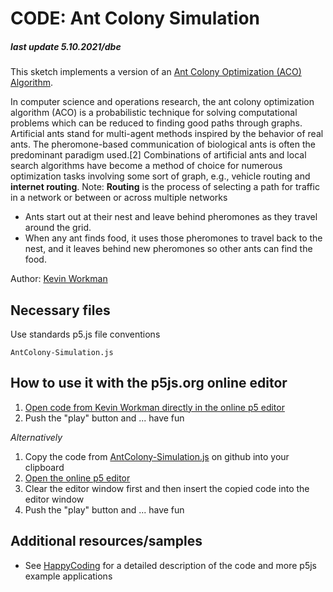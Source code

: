 # CODE: Ant Colony Simulation

##### last update 5.10.2021/dbe

This sketch implements a version of an [Ant Colony Optimization (ACO) Algorithm](https://en.wikipedia.org/wiki/Ant_colony_optimization_algorithms).  

In computer science and operations research, the ant colony optimization algorithm (ACO) is a probabilistic technique for solving computational problems which can be reduced to finding good paths through graphs. Artificial ants stand for multi-agent methods inspired by the behavior of real ants. The pheromone-based communication of biological ants is often the predominant paradigm used.[2] Combinations of artificial ants and local search algorithms have become a method of choice for numerous optimization tasks involving some sort of graph, e.g., vehicle routing and **internet routing**. Note: **Routing** is the process of selecting a path for traffic in a network or between or across multiple networks

* Ants start out at their nest and leave behind pheromones as they travel around the grid.  
* When any ant finds food, it uses those pheromones to travel back to the nest, and it leaves behind new pheromones so other ants can find the food.

Author: [Kevin Workman](https://stackoverflow.com/cv/KevinWorkman)

## Necessary files

Use standards p5.js file conventions
```
AntColony-Simulation.js
```

## How to use it with the p5js.org online editor
1. [Open code from Kevin Workman directly in the online p5 editor](https://editor.p5js.org/KevinWorkman/sketches/BPYoZ__je)
2. Push the "play" button and ... have fun

*Alternatively*
1. Copy the code from [AntColony-Simulation.js](LB0-Kickoff/JS-Samples/AntColonySimulation/AntColony-Simulation.js) on github into your clipboard
2. [Open the online p5 editor](https://editor.p5js.org/)
3. Clear the editor window first and then insert the copied code into the editor window
4. Push the "play" button and ... have fun


## Additional resources/samples
* See [HappyCoding](https://happycoding.io/examples/p5js/creating-classes/ant-colony) for a detailed description of the code and more p5js example applications


